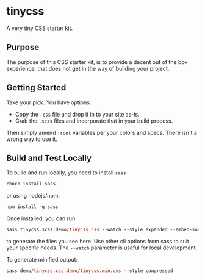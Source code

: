 # tinycss

A very tiny CSS starter kit.

## Purpose

The purpose of this CSS starter kit, is to provide a decent out of the box experience, that does not get in the way of building your project.

## Getting Started

Take your pick. You have options:

- Copy the `.css` file and drop it in to your site as-is.
- Grab the `.scss` files and incorporate that in your build process.

Then simply amend `:root` variables per your colors and specs. There isn't a wrong way to use it.

## Build and Test Locally

To build and run locally, you need to install `sass`

```ps
choco install sass
```

or using nodejs/npm:

```ps
npm install -g sass
```

Once installed, you can run:

```ps
sass tinycss.scss:demo/tinycss.css --watch --style expanded --embed-sources
```

to generate the files you see here. Use other cli options from sass to suit your specific needs. The `--watch` parameter is useful for local development.

To generate minified output:

```ps
sass demo/tinycss.css:demo/tinycss.min.css --style compressed
```
